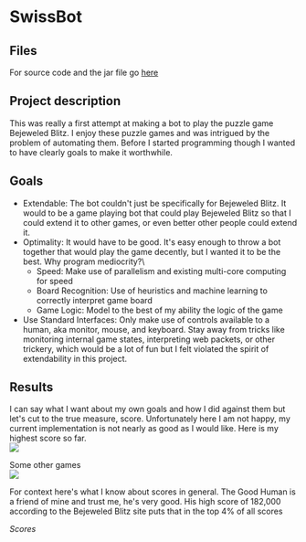SwissBot
========

Files
-----

For source code and the jar file go [here]

Project description
-------------------

This was really a first attempt at making a bot to play the puzzle game
Bejeweled Blitz. I enjoy these puzzle games and was intrigued by the
problem of automating them. Before I started programming though I wanted
to have clearly goals to make it worthwhile.

Goals
-----

-   Extendable: The bot couldn\'t just be specifically for Bejeweled
    Blitz. It would to be a game playing bot that could play Bejeweled
    Blitz so that I could extend it to other games, or even better other
    people could extend it.
-   Optimality: It would have to be good. It\'s easy enough to throw a
    bot together that would play the game decently, but I wanted it to
    be the best. Why program mediocrity?\
    -   Speed: Make use of parallelism and existing multi-core computing
        for speed
    -   Board Recognition: Use of heuristics and machine learning to
        correctly interpret game board
    -   Game Logic: Model to the best of my ability the logic of the
        game
-   Use Standard Interfaces: Only make use of controls available to a
    human, aka monitor, mouse, and keyboard. Stay away from tricks like
    monitoring internal game states, interpreting web packets, or other
    trickery, which would be a lot of fun but I felt violated the spirit
    of extendability in this project.

Results
-------

I can say what I want about my own goals and how I did against them but
let\'s cut to the true measure, score. Unfortunately here I am not
happy, my current implementation is not nearly as good as I would like.
Here is my highest score so far.\
![][1]

Some other games\
![][2]

For context here\'s what I know about scores in general. The Good Human
is a friend of mine and trust me, he\'s very good. His high score of
182,000 according to the Bejeweled Blitz site puts that in the top 4% of
all scores

*Scores*

  [here]: swissbot_files/code
  [1]: swissbot_files/bb_highscore_272.png
  [2]: swissbot_files/bb_avg.png
